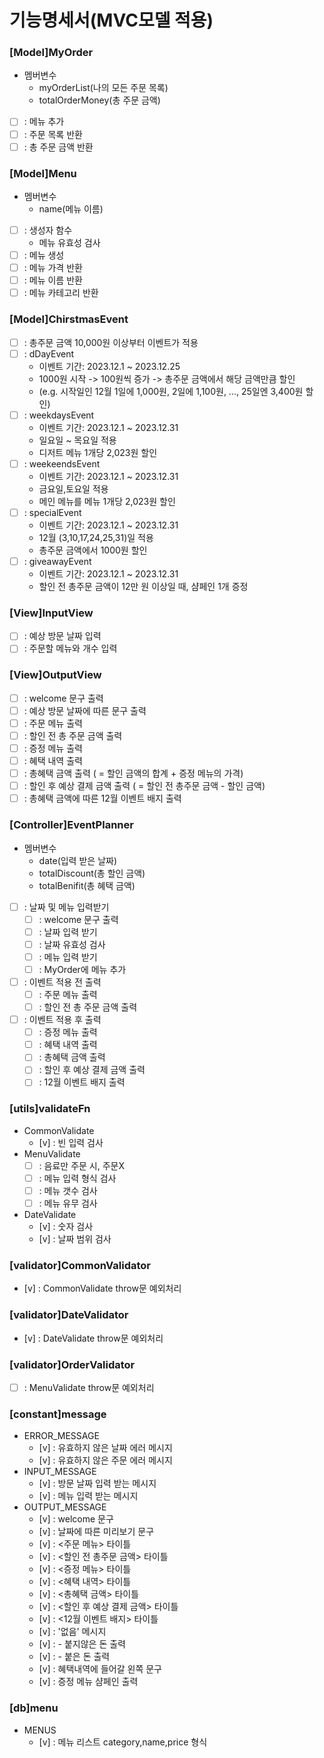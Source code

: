 # 기능명세서(MVC모델 적용)

### [Model]MyOrder

- 멤버변수
  - myOrderList(나의 모든 주문 목록)
  - totalOrderMoney(총 주문 금액)
- [ ] : 메뉴 추가
- [ ] : 주문 목록 반환
- [ ] : 총 주문 금액 반환

### [Model]Menu

- 멤버변수
  - name(메뉴 이름)
- [ ] : 생성자 함수
  - 메뉴 유효성 검사
- [ ] : 메뉴 생성
- [ ] : 메뉴 가격 반환
- [ ] : 메뉴 이름 반환
- [ ] : 메뉴 카테고리 반환

### [Model]ChirstmasEvent

- [ ] : 총주문 금액 10,000원 이상부터 이벤트가 적용
- [ ] : dDayEvent
  - 이벤트 기간: 2023.12.1 ~ 2023.12.25
  - 1000원 시작 -> 100원씩 증가 -> 총주문 금액에서 해당 금액만큼 할인
  - (e.g. 시작일인 12월 1일에 1,000원, 2일에 1,100원, ..., 25일엔 3,400원 할인)
- [ ] : weekdaysEvent
  - 이벤트 기간: 2023.12.1 ~ 2023.12.31
  - 일요일 ~ 목요일 적용
  - 디저트 메뉴 1개당 2,023원 할인
- [ ] : weekeendsEvent
  - 이벤트 기간: 2023.12.1 ~ 2023.12.31
  - 금요일,토요일 적용
  - 메인 메뉴를 메뉴 1개당 2,023원 할인
- [ ] : specialEvent
  - 이벤트 기간: 2023.12.1 ~ 2023.12.31
  - 12월 (3,10,17,24,25,31)일 적용
  - 총주문 금액에서 1000원 할인
- [ ] : giveawayEvent
  - 이벤트 기간: 2023.12.1 ~ 2023.12.31
  - 할인 전 총주문 금액이 12만 원 이상일 때, 샴페인 1개 증정

### [View]InputView

- [ ] : 예상 방문 날짜 입력
- [ ] : 주문할 메뉴와 개수 입력

### [View]OutputView

- [ ] : welcome 문구 출력
- [ ] : 예상 방문 날짜에 따른 문구 출력
- [ ] : 주문 메뉴 출력
- [ ] : 할인 전 총 주문 금액 출력
- [ ] : 증정 메뉴 출력
- [ ] : 혜택 내역 출력
- [ ] : 총혜택 금액 출력 ( = 할인 금액의 합계 + 증정 메뉴의 가격)
- [ ] : 할인 후 예상 결제 금액 출력 ( = 할인 전 총주문 금액 - 할인 금액)
- [ ] : 총혜택 금액에 따른 12월 이벤트 배지 출력

### [Controller]EventPlanner

- 멤버변수
  - date(입력 받은 날짜)
  - totalDiscount(총 할인 금액)
  - totalBenifit(총 혜택 금액)
- [ ] : 날짜 및 메뉴 입력받기
  - [ ] : welcome 문구 출력
  - [ ] : 날짜 입력 받기
  - [ ] : 날짜 유효성 검사
  - [ ] : 메뉴 입력 받기
  - [ ] : MyOrder에 메뉴 추가
- [ ] : 이벤트 적용 전 출력
  - [ ] : 주문 메뉴 출력
  - [ ] : 할인 전 총 주문 금액 출력
- [ ] : 이벤트 적용 후 출력
  - [ ] : 증정 메뉴 출력
  - [ ] : 혜택 내역 출력
  - [ ] : 총혜택 금액 출력
  - [ ] : 할인 후 예상 결제 금액 출력
  - [ ] : 12월 이벤트 배지 출력

### [utils]validateFn

- CommonValidate
  - [v] : 빈 입력 검사
- MenuValidate
  - [ ] : 음료만 주문 시, 주문X
  - [ ] : 메뉴 입력 형식 검사
  - [ ] : 메뉴 갯수 검사
  - [ ] : 메뉴 유무 검사
- DateValidate
  - [v] : 숫자 검사
  - [v] : 날짜 범위 검사

### [validator]CommonValidator

- [v] : CommonValidate throw문 예외처리

### [validator]DateValidator

- [v] : DateValidate throw문 예외처리

### [validator]OrderValidator

- [ ] : MenuValidate throw문 예외처리

### [constant]message

- ERROR_MESSAGE
  - [v] : 유효하지 않은 날짜 에러 메시지
  - [v] : 유효하지 않은 주문 에러 메시지
- INPUT_MESSAGE
  - [v] : 방문 날짜 입력 받는 메시지
  - [v] : 메뉴 입력 받는 메시지
- OUTPUT_MESSAGE
  - [v] : welcome 문구
  - [v] : 날짜에 따른 미리보기 문구
  - [v] : <주문 메뉴> 타이틀
  - [v] : <할인 전 총주문 금액> 타이틀
  - [v] : <증정 메뉴> 타이틀
  - [v] : <혜택 내역> 타이틀
  - [v] : <총혜택 금액> 타이틀
  - [v] : <할인 후 예상 결제 금액> 타이틀
  - [v] : <12월 이벤트 배지> 타이틀
  - [v] : '없음' 메시지
  - [v] : - 붙지않은 돈 출력
  - [v] : - 붙은 돈 출력
  - [v] : 혜택내역에 들어갈 왼쪽 문구
  - [v] : 증정 메뉴 샴페인 출력

### [db]menu

- MENUS
  - [v] : 메뉴 리스트 category,name,price 형식
